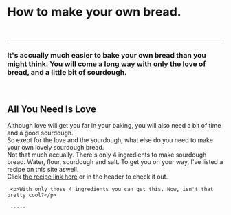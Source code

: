 <h1>How to make your own bread.</h1>
     <br>

----
<h3>It's accually much easier to bake your own bread than you might think. You will come a long way with only the love of bread, and a little bit of sourdough.</h3>
     <br>
     <div class="mid-sec-ind">
     <h2>All You Need Is Love</h2>
     <p>Although love will get you far in your baking, you will also need a bit of time and a good sourdough.<br>
     So exept for the love and the sourdough, what else do you need to make your own lovely sourdough bread.
        <br>
     Not that much accually. There's only 4 ingredients to make sourdough bread. Water, flour, sourdough and salt.
     To get you on your way, 
        I've listed a recipe on this site aswell. <br>Click <a href="recipe.html">the recipe link here</a> or in the header to check it out.<br></p>
     </div> 
     <div class="center-img" alt="a lovely piece of sourdough bread"></div>
    
     <p>With only those 4 ingredients you can get this. Now, isn't that pretty cool?</p>

     -----
